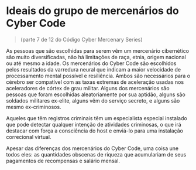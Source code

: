 # Ideais do grupo de mercenários do Cyber Code
> (parte 7 de 12 do Código Cyber Mercenary Series)

As pessoas que são escolhidas para serem vêm um mercenário cibernético são muito diversificadas, não há limitações de raça, etnia, origem nacional ou até mesmo a idade. Os mercenários do Cyber ​​Code são escolhidos pelos resultados da varredura neural que indicam a maior velocidade de processamento mental possível e resiliência. Ambos são necessários para o cérebro ser compatível com as taxas extremas de aceleração usadas nos aceleradores de córtex de grau militar. Alguns dos mercenários são pessoas que foram escolhidas aleatoriamente por sua aptidão, alguns são soldados militares ex-elite, alguns vêm do serviço secreto, e alguns são mesmo ex-criminosos.

Aqueles que têm registros criminais têm um especialista especial instalado que pode detectar qualquer intenção de atividades criminosas, o que irá destacar com força a consciência do host e enviá-lo para uma instalação correcional virtual.

Apesar das diferenças dos mercenários do Cyber ​​Code, uma coisa une todos eles: as quantidades obscenas de riqueza que acumulariam de seus pagamentos de recompensas e salário mensal.
